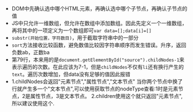 + DOM中先确认选中哪个HTML元素，再确认选中哪个子节点，再确认子节点的值
+ JS中只允许一维数组，但允许在数组中添加数组。因此先定义一个一维数组，再将其中的一项定义为一个数组即可`var data=[];data[i]=[]`
+ `substr(开始位置，字符数目)`，用于截取字符串中的一部分
+ `sort`方法接收比较函数，避免数值比较因字符串顺序而发生错误。升序，返回负数ab，正数ba
+ 第79行，本来用的是`document.getElementById("source").childNodes-1`来表示遍历的次数。在此应该为7-1，但是`childNodes`不仅有`li`还有换行产生的`text`。遍历次数增加，但data没有足够的值因此报错
+ 1.childNodes会返回"元素节点","属性节点","文本节点"
当你两个节点中换了行就产生多一个"文本节点",可以使用获取节点的nodeType查看:1时是元素节点，2是属性节点，3是文本节点。
2.children使用这个就只返回"元素节点",所以建议使用这个.
